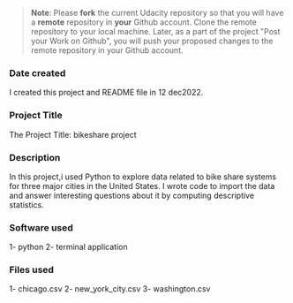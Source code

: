 >**Note**: Please **fork** the current Udacity repository so that you will have a **remote** repository in **your** Github account. Clone the remote repository to your local machine. Later, as a part of the project "Post your Work on Github", you will push your proposed changes to the remote repository in your Github account.

### Date created
I created this project and README file in 12 dec2022.

### Project Title
The Project Title: bikeshare project

### Description
In this project,i used Python to explore data related to bike share systems for three major cities in the United States.
I wrote code to import the data and answer interesting questions about it by computing descriptive statistics.

### Software used
1- python
2- terminal application

### Files used
1- chicago.csv
2- new_york_city.csv
3- washington.csv